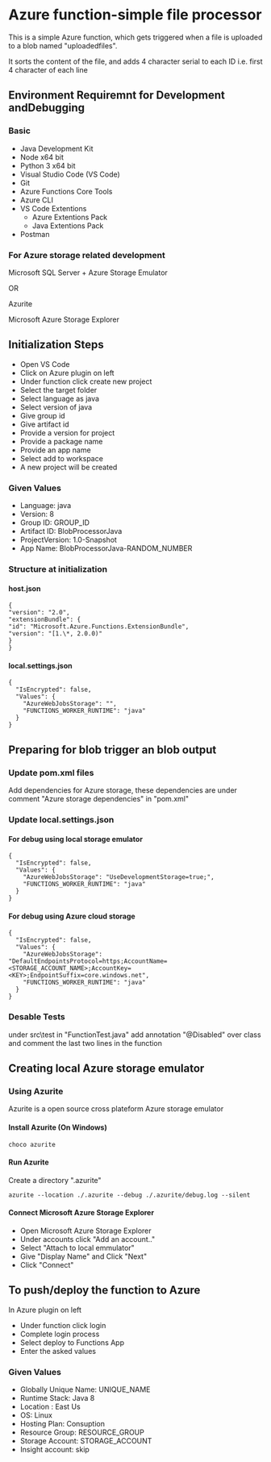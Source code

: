 # Azure function-simple file processor

This is a simple Azure function, which gets triggered when a file is uploaded to a blob named "uploadedfiles".

It sorts the content of the file, and adds 4 character serial to each ID i.e. first 4 character of each line

## Environment Requiremnt for Development andDebugging

### Basic

- Java Development Kit
- Node x64 bit
- Python 3 x64 bit
- Visual Studio Code (VS Code)
- Git
- Azure Functions Core Tools
- Azure CLI
- VS Code Extentions
  - Azure Extentions Pack
  - Java Extentions Pack
- Postman

### For Azure storage related development

Microsoft SQL Server + Azure Storage Emulator

OR

Azurite

Microsoft Azure Storage Explorer

## Initialization Steps

- Open VS Code
- Click on Azure plugin on left
- Under function click create new project
- Select the target folder
- Select language as java
- Select version of java
- Give group id
- Give artifact id
- Provide a version for project
- Provide a package name
- Provide an app name
- Select add to workspace
- A new project will be created

### Given Values

- Language: java
- Version: 8
- Group ID: GROUP_ID
- Artifact ID: BlobProcessorJava
- ProjectVersion: 1.0-Snapshot
- App Name: BlobProcessorJava-RANDOM_NUMBER

### Structure at initialization

#### host.json

    {
    "version": "2.0",
    "extensionBundle": {
    "id": "Microsoft.Azure.Functions.ExtensionBundle",
    "version": "[1.\*, 2.0.0)"
    }
    }

#### local.settings.json

    {
      "IsEncrypted": false,
      "Values": {
        "AzureWebJobsStorage": "",
        "FUNCTIONS_WORKER_RUNTIME": "java"
      }
    }

## Preparing for blob trigger an blob output

### Update pom.xml files

Add dependencies for Azure storage, these dependencies are under comment "Azure storage dependencies" in "pom.xml"

### Update local.settings.json

#### For debug using local storage emulator

    {
      "IsEncrypted": false,
      "Values": {
        "AzureWebJobsStorage": "UseDevelopmentStorage=true;",
        "FUNCTIONS_WORKER_RUNTIME": "java"
      }
    }

#### For debug using Azure cloud storage

    {
      "IsEncrypted": false,
      "Values": {
        "AzureWebJobsStorage": "DefaultEndpointsProtocol=https;AccountName=<STORAGE_ACCOUNT_NAME>;AccountKey=<KEY>;EndpointSuffix=core.windows.net",
        "FUNCTIONS_WORKER_RUNTIME": "java"
      }
    }

### Desable Tests

under src\test in "FunctionTest.java" add annotation "@Disabled" over class and comment the last two lines in the function

## Creating local Azure storage emulator

### Using Azurite

Azurite is a open source cross plateform Azure storage emulator

#### Install Azurite (On Windows)

    choco azurite

#### Run Azurite

Create a directory ".azurite"

    azurite --location ./.azurite --debug ./.azurite/debug.log --silent

#### Connect Microsoft Azure Storage Explorer

- Open Microsoft Azure Storage Explorer
- Under accounts click "Add an account.."
- Select "Attach to local emmulator"
- Give "Display Name" and Click "Next"
- Click "Connect"

## To push/deploy the function to Azure

In Azure plugin on left

- Under function click login
- Complete login process
- Select deploy to Functions App
- Enter the asked values

### Given Values

- Globally Unique Name: UNIQUE_NAME
- Runtime Stack: Java 8
- Location : East Us
- OS: Linux
- Hosting Plan: Consuption
- Resource Group: RESOURCE_GROUP
- Storage Account: STORAGE_ACCOUNT
- Insight account: skip
